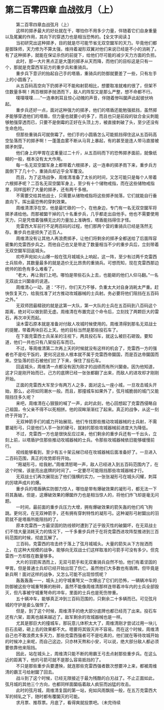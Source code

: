<h1>第二百零四章  血战弦月（上）</h1>
<div id="content">&nbsp&nbsp&nbsp&nbsp&nbsp&nbsp&nbsp&nbsp
 第二百零四章血战弦月（上）
 <br/>&nbsp&nbsp&nbsp&nbsp&nbsp&nbsp&nbsp&nbsp
 这样的掷矛最大的好处就在干，哪怕你不用多少力量，伴随着它们自身重量以及尾翼的作用，其向下的穿透力也是相当恐怖的。【全文字阅读.】
 <br/>&nbsp&nbsp&nbsp&nbsp&nbsp&nbsp&nbsp&nbsp
 当初研究出这种掷矛，目的就是尽可能节省无双空圞军的天力。毕竟他们都是御珠师，天力修为不算太强，维持着凝形双翼对他们来说已经是不小的消耗了。有了这种掷矛，就能在保证杀伤的前提下，给他们尽可能的减少天力方面的负担。
 <br/>&nbsp&nbsp&nbsp&nbsp&nbsp&nbsp&nbsp&nbsp
 此时，那一大片黑点正是大蓬的掷矛从天而降，而他们的目标这是只有一个，那就是克雷西军前方的重步兵和重骑兵。
 <br/>&nbsp&nbsp&nbsp&nbsp&nbsp&nbsp&nbsp&nbsp
 重步兵下意识的抬起自己手的塔盾，重骑兵的防御就要差了一些，只有左手上的小圆盾了。
 <br/>&nbsp&nbsp&nbsp&nbsp&nbsp&nbsp&nbsp&nbsp
 从五百码高空向下扔掷矛可不能和射箭相比，想要取准就难的很了，但架不住数量多啊！两百根掷矛抛洒而下，敌人的阵型又是那么严整，想不命都不行。
 <br/>&nbsp&nbsp&nbsp&nbsp&nbsp&nbsp&nbsp&nbsp
 噗噗噗噗……”一连串刺耳且惊心动魄的声音，伴随着惨叫圞声此起彼伏响起。
 <br/>&nbsp&nbsp&nbsp&nbsp&nbsp&nbsp&nbsp&nbsp
 重步兵还好一点，面对这种强力的掷矛，他们的塔盾还能勉强抵挡，虽然掷矛能够穿透他们的塔盾，但力量也就要小的多了，而且也只是前段的钛合金尖刺能够勉强穿透而已，只要不是倒霉的正好在头顶上方，被直接刺破了头，至少还没有生命危险。
 <br/>&nbsp&nbsp&nbsp&nbsp&nbsp&nbsp&nbsp&nbsp
 但那些重骑兵可就倒霉了。他们手的小圆盾怎么可能抵挡得住这从五百码高空坠落而下的掷矛啊！一蓬蓬血雾不断从马背上暴起，有的甚至是连人带马直接被掷矛刺穿。
 <br/>&nbsp&nbsp&nbsp&nbsp&nbsp&nbsp&nbsp&nbsp
 他们身上的甲胃在这重量过二十斤，从五百码而下的恐怖掷矛面前，就像纸糊的一般，根本没有太大作用。
 <br/>&nbsp&nbsp&nbsp&nbsp&nbsp&nbsp&nbsp&nbsp
 每一名无双空圞军身上都带着六根掷矛，这一连串的掷矛雨下来，重步兵方面倒下了几十个，重骑兵却近乎全军覆没。
 <br/>&nbsp&nbsp&nbsp&nbsp&nbsp&nbsp&nbsp&nbsp
 而且，为了这场战争，周维清准备了太长的时间，又怎可能只是每个人带着六根掷矛呢？二百名无双空圞军身上，至少有十个储物戒指，而在这些储物戒指里，同样囤积了大量的掷矛，还有两千多根。
 <br/>&nbsp&nbsp&nbsp&nbsp&nbsp&nbsp&nbsp&nbsp
 不需要交给其他战士，只需要从储物戒指将这些掷矛抛落，它们就能自行垂直向下。挥出最恐怖的穿刺效果。
 <br/>&nbsp&nbsp&nbsp&nbsp&nbsp&nbsp&nbsp&nbsp
 周维清漂浮在空，他是最忙碌的一个，在他身边，专门有一名无双空圞军将掷矛递给他。而那被圞干掉的几十名重步兵，几乎都走出自他手。他也不需要使用天力，只是凭借着强横无比的力量加上准确性，塔盾能挡得住才怪。
 <br/>&nbsp&nbsp&nbsp&nbsp&nbsp&nbsp&nbsp&nbsp
 克雷西大军前行不足两百码的过程，他们那两个营的重骑兵已经是荡然无存。重步兵也是损失了近百人。
 <br/>&nbsp&nbsp&nbsp&nbsp&nbsp&nbsp&nbsp&nbsp
 周维清没有让其他人再浪费掷矛，让他们将剩余的掷矛全都送给了后面阵容密集的克雷西步兵之。而他自己也又是带走了数量相当不少的重步兵后，立刻带着无双空圞军回返城头。
 <br/>&nbsp&nbsp&nbsp&nbsp&nbsp&nbsp&nbsp&nbsp
 欢呼声宛如火山爆一般在弦月城城头上响起，这一阵，至少有过两千克雷西士兵殒命，其数量最多的就是造价无比昂贵的重骑兵。可想而知，现在克雷西那边统帅的脸色有多么难看了。
 <br/>&nbsp&nbsp&nbsp&nbsp&nbsp&nbsp&nbsp&nbsp
 “老大，再让我们上吧。哪怕是带些石头上去，也能砸的他们人仰马翻。”一名无双战士兴圞奋的说道。
 <br/>&nbsp&nbsp&nbsp&nbsp&nbsp&nbsp&nbsp&nbsp
 周维清心一动，道：“不行，你们天力不够，负重太大对自身消耗太严重。赶快恢复天力，给我找准了对方推动攻城器械的士兵射。务必要将他们阻挡在五百码之外。”
 <br/>&nbsp&nbsp&nbsp&nbsp&nbsp&nbsp&nbsp&nbsp
 无双师团最精锐的就是这第一大队，第一大队的士兵在五百码到八百码这个距离，绝对可以做到箭无虚。周维清在布置完这个命令后，立刻找了两颗巨大的雷石，再次冲天而起。
 <br/>&nbsp&nbsp&nbsp&nbsp&nbsp&nbsp&nbsp&nbsp
 滚木雷石原本就是准备对付敌人攻城时候使用的。周维清得到那名无双战士的提醒，带着两块巨石上天。他的目标当然是那些投石车了。
 <br/>&nbsp&nbsp&nbsp&nbsp&nbsp&nbsp&nbsp&nbsp
 在下面克雷西士兵呆呆的注视下，两具投石车，就这么被巨石砸毁。要知道，他们一共也只有八架投石车而已。
 <br/>&nbsp&nbsp&nbsp&nbsp&nbsp&nbsp&nbsp&nbsp
 不过，等周维清第二次再上天的时候就没有这样的机会了，克雷西一方的强者也不是吃干饭的，更何况这些人根本就不属于克雷西帝圞国，而是百达帝圞国而来。空坠落的巨石被他们拦了下来，保住了投石车。
 <br/>&nbsp&nbsp&nbsp&nbsp&nbsp&nbsp&nbsp&nbsp
 回返城头，周维清一点都没有因为刚才的战绩而有所兴圞奋。因为他知道，这才只是刚开始而已，己方的底牌已经一张张都翻了出来，而敌人的进攻却才刚刚开始。
 <br/>&nbsp&nbsp&nbsp&nbsp&nbsp&nbsp&nbsp&nbsp
 正面的克雷西大军至少有两万人之多，面对这么一座小城，一旦攻击城头开始，那么，必将如同潮水一般。而且，那撞城车如果外了，弦月城脆弱的城门又能阻挡住多久呢？
 <br/>&nbsp&nbsp&nbsp&nbsp&nbsp&nbsp&nbsp&nbsp
 来吧，周维清在心狠狠的喊了一声，此时此刻，他心回想起了克雷西侵略自己祖国，令父亲不得不以死相拼。他的双眸渐渐红了起来。真正的战争，从这一刻终于开始了。
 <br/>&nbsp&nbsp&nbsp&nbsp&nbsp&nbsp&nbsp&nbsp
 无双神箭手们的威力开始展现。他们专找那些推动攻城器械的士兵射，不需要凝形弓，只是他们人手一张的硬弓，就射的那些攻城器械前进度大为降低。
 <br/>&nbsp&nbsp&nbsp&nbsp&nbsp&nbsp&nbsp&nbsp
 不过，克雷西一方也是很快反应过来，他们剩余的重步兵还有一千出头，立刻上前，以塔盾护住那些推动攻城器械的士兵。令那些攻城器械依旧能够缓慢前行。
 <br/>&nbsp&nbsp&nbsp&nbsp&nbsp&nbsp&nbsp&nbsp
 视线能够看到，至少有五十架云梯已经在攻城器械后面准备好了。一旦进入二百码范围，真正的攻势即将开始。
 <br/>&nbsp&nbsp&nbsp&nbsp&nbsp&nbsp&nbsp&nbsp
 “用凝形弓，给我射。”周维清怒喝一声，敌人已经进入到五百码范围内了，在这个时候，该是亮出底牌的时间了。一定要尽可能阻挡那些攻城器械才行。
 <br/>&nbsp&nbsp&nbsp&nbsp&nbsp&nbsp&nbsp&nbsp
 无双战士们再次展现出了他们强横的实力，一张张凝形弓在城头闪耀，刺耳的厉啸声成片的爆。
 <br/>&nbsp&nbsp&nbsp&nbsp&nbsp&nbsp&nbsp&nbsp
 重步兵的塔盾确实防御力惊人，哪怕是带有爆破效果的凝形弓，都无法一下将其轰破。但是，这爆破效果的爆圞炸力也是相当惊人的，将他们炸飞却是毫无问题。
 <br/>&nbsp&nbsp&nbsp&nbsp&nbsp&nbsp&nbsp&nbsp
 一时间，最前面的重步兵压力大增，拥有爆破效果的箭矢轰的他们鸡飞狗跳。更何况，在无双神箭手，还有拥有穿刺特性的凝形弓。这种凝形弓射圞出的羽箭就不是塔盾所能阻挡的了。
 <br/>&nbsp&nbsp&nbsp&nbsp&nbsp&nbsp&nbsp&nbsp
 原本克雷西一方最坚固的防线顿时遭到了近乎毁灭性的破圞坏，在无双战士们不惜大量消耗天力的情况下，一千多重步兵终于在将克雷西进攻阵型推进到三百码范围的时候，彻底瓦解了。
 <br/>&nbsp&nbsp&nbsp&nbsp&nbsp&nbsp&nbsp&nbsp
 三百码，克雷西的攻击终于落上了弦月城城头。大量的箭矢从下方抛洒而上，在这种大规模的战争，能够向无双战士们这样取准的弓箭手可没有多少。但克雷西一方却胜在数量够多。
 <br/>&nbsp&nbsp&nbsp&nbsp&nbsp&nbsp&nbsp&nbsp
 大片的羽箭挥洒而上，无双弓箭手和无双重骑兵自然不怕，他们有着坚固的甲胃。但是普通士兵却已经开始出现了伤亡。虽然他们大多数也有盾牌。但毕竟是新兵啊！面对这样的战争，又怎么可能不出现惊慌呢？
 <br/>&nbsp&nbsp&nbsp&nbsp&nbsp&nbsp&nbsp&nbsp
 轰轰轰轰一一，城头上的守城重弩又一次爆出了它们的恐怖，一辆辆冲车的防御被这些守城重弩撕的粉碎，虽然不能像周维清那样连带着冲车内的士兵全部毁灭，但凡事被守城重弩命的冲车，里面的士兵也是死伤惨重。
 <br/>&nbsp&nbsp&nbsp&nbsp&nbsp&nbsp&nbsp&nbsp
 五十辆冲车，能够真正冲到三百码范围的，只剩余二十多辆而已。可见弦月城的守护是妾么强悍了。
 <br/>&nbsp&nbsp&nbsp&nbsp&nbsp&nbsp&nbsp&nbsp
 但是，到了这个时候，周维清手的绝大部分底牌也都已经亮了出来。投石车还有六架，距离也越来越近了。敌军剩余的攻城器械也是一样。
 <br/>&nbsp&nbsp&nbsp&nbsp&nbsp&nbsp&nbsp&nbsp
 尤其是那巨大的撞城车，那玩意儿体积太大了，周维清刚才尝试过用一块儿巨石去砸，砸上去的效果都不大。嗯要将其毁灭并不容易。而在这个时候，周维清自己也不敢浪费太多天力，那些克雷西强者可不是吃素的，他们就在等待攻城开始的时候冲上来呢，而自己这边，只亦林天熬和小安，可以说，绝大部分敌人都必须要依靠他来阻挡。
 <br/>&nbsp&nbsp&nbsp&nbsp&nbsp&nbsp&nbsp&nbsp
 因此，站在城头上，周维清只能不断的用霸王弓去点射那些重步兵。在这么近的距离下，他的弓箭可就不是那么容易抵挡的了。
 <br/>&nbsp&nbsp&nbsp&nbsp&nbsp&nbsp&nbsp&nbsp
 不只是那些重步兵要遭殃，就连那些克雷西强者数次想要冲上来，都被周维清的霸王弓给射圞了回去。
 <br/>&nbsp&nbsp&nbsp&nbsp&nbsp&nbsp&nbsp&nbsp
 战斗到了这个时候，已经无限接近于最为残酷的白刃战了。不止正面如此，弦月城的其他三个方向，也都同样面圞临着敌人疯狂而凶猛的攻击。
 <br/>&nbsp&nbsp&nbsp&nbsp&nbsp&nbsp&nbsp&nbsp
 此时的弦月城，周维清复国的第一站，宛如风雨飘摇一般，在五万克雷西大军的倾轧之下，随时都有覆圞灭的可能。
 <br/>&nbsp&nbsp&nbsp&nbsp&nbsp&nbsp&nbsp&nbsp
 求月票、推荐票。月底了，看得爽就投票吧。（未完待续
 <br/>&nbsp&nbsp&nbsp&nbsp&nbsp&nbsp&nbsp&nbsp
 <br/>&nbsp&nbsp&nbsp&nbsp&nbsp&nbsp&nbsp&nbsp
</div>
